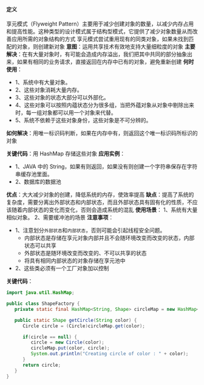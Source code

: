 #### 定义
享元模式（Flyweight Pattern）主要用于减少创建对象的数量，以减少内存占用和提高性能。这种类型的设计模式属于结构型模式，它提供了减少对象数量从而改善应用所需的对象结构的方式
享元模式尝试重用现有的同类对象，如果未找到匹配的对象，则创建新对象
**意图**：运用共享技术有效地支持大量细粒度的对象
**主要解决**：在有大量对象时，有可能会造成内存溢出，我们把其中共同的部分抽象出来，如果有相同的业务请求，直接返回在内存中已有的对象，避免重新创建
**何时使用**：
- 1、系统中有大量对象。
- 2、这些对象消耗大量内存。
- 3、这些对象的状态大部分可以外部化。
- 4、这些对象可以按照内蕴状态分为很多组，当把外蕴对象从对象中剔除出来时，每一组对象都可以用一个对象来代替。
- 5、系统不依赖于这些对象身份，这些对象是不可分辨的。

**如何解决**：用唯一标识码判断，如果在内存中有，则返回这个唯一标识码所标识的对象

**关键代码**：用 HashMap 存储这些对象
**应用实例**：
- 1、JAVA 中的 String，如果有则返回，如果没有则创建一个字符串保存在字符串缓存池里面。
- 2、数据库的数据池

**优点**：大大减少对象的创建，降低系统的内存，使效率提高
**缺点**：提高了系统的复杂度，需要分离出外部状态和内部状态，而且外部状态具有固有化的性质，不应该随着内部状态的变化而变化，否则会造成系统的混乱
**使用场景**： 1、系统有大量相似对象。 2、需要缓冲池的场景
**注意事项**：
- 1、注意划分`外部状态`和`内部状态`，否则可能会引起线程安全问题。
  - 内部状态是存储在享元对象内部并且不会随环境改变而改变的状态，内部状态可以共享
  - 外部状态是随环境改变而改变的、不可以共享的状态
  - 将具有相同内部状态的对象存储在享元池中
- 2、这些类必须有一个工厂对象加以控制

**关键代码**：
```java
import java.util.HashMap;

public class ShapeFactory {
   private static final HashMap<String, Shape> circleMap = new HashMap<>();

   public static Shape getCircle(String color) {
      Circle circle = (Circle)circleMap.get(color);

      if(circle == null) {
         circle = new Circle(color);
         circleMap.put(color, circle);
         System.out.println("Creating circle of color : " + color);
      }
      return circle;
   }
}
```
